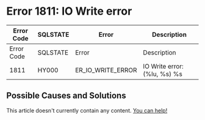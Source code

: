 
# Error 1811: IO Write error


| Error Code | SQLSTATE | Error | Description |
| --- | --- | --- | --- |
| Error Code | SQLSTATE | Error | Description |
| 1811 | HY000 | ER_IO_WRITE_ERROR | IO Write error: (%lu, %s) %s |




## Possible Causes and Solutions


This article doesn't currently contain any content. [You can help!](/kb/en/writing-and-editing-knowledge-base-articles/)

